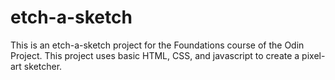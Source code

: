 # etch-a-sketch

This is an etch-a-sketch project for the Foundations course of the Odin Project. This project uses basic HTML, CSS, and javascript to create a pixel-art sketcher.